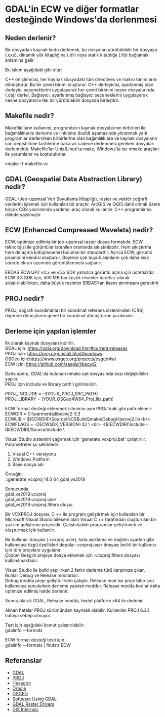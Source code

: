 # GDAL'in ECW ve diğer formatlar desteğinde Windows'da derlenmesi 

## Neden derlenir?

Bir dosyadan kaynak kodu derlemek, bu dosyaları yürütülebilir bir dosyaya (.exe), dinamik yük kitaplığına (.dll) veya statik kitaplığa (.lib) bağlamak anlamına gelir.

Bu işlem aşağıdaki gibi olur:

C++ önişlemcisi, her kaynak dosyadaki tüm directives ve makro tanımlarını dönüştürür. Bu bir çeviri birimi oluşturur.
C++ derleyicisi, ayarlanmış olan derleyici seçeneklerini uygulayarak her çeviri birimini nesne dosyalarında (.obj) derler. 
Bağlayıcı, ayarlanmış bağlayıcı seçeneklerini uygulayarak nesne dosyalarını tek bir yürütülebilir dosyada birleştirir.


## Makefile nedir?

Makefile’ların kullanımı, programların kaynak dosyalarının birbirleri ile bağımlılıklarını derleme ve linkleme (build) aşamasında yönetmek yani programlar derlenirken birbirlerine olan bağımlılıklara ve kaynak dosyaların son değiştirilme tarihlerine bakarak sadece derlenmesi gereken dosyaları derlemektir.
Makefile’lar Unix/Linux’ta make, Windows’ta ise nmake araçları ile yorumlanır ve koşturulurlar. 

nmake -f makefile.vc<br>

## GDAL (Geospatial Data Abstraction Library) nedir?
GDAL (Jeo-uzamsal Veri Soyutlama Kitaplığı), raster ve vektör coğrafi verilerini işlemek için kullanılan bir araçtır. ArcGIS ve QGIS dahil olmak üzere birçok CBS yazılımında yardımcı araç olarak kullanılır. 
C++ programlama dilinde yazılmıştır.

## ECW (Enhanced Compressed Wavelets) nedir?
ECW, optimize edilmiş bir jeo-uzamsal raster dosya formatıdır.
ECW teknolojisi ile görüntüler istenilen oranlarda sıkıştırılabilir. Hem sıkıştırma hem de açma kütüphaneleri bulunan bir standarttır. 
Ayrıca ECW, görüntü piramidini kendisi oluşturur. Böylece çok büyük alanların çok
daha kısa sürede ekran üzerinde görüntülenmesi sağlanır.

ERDAS ECW/JP2 v4.x ve v5.x SDK yalnızca görüntü açma için ücretsizdir.  ECW 3.3 SDK için, 500 MB'tan küçük resimler ücretsiz olarak sıkıştırılabilirken, daha büyük resimler ERDAS'tan lisans alınmasını gerektirir. 

## PROJ nedir?
PROJ, coğrafi koordinatları bir koordinat referans sisteminden (CRS) diğerine dönüştüren genel bir koordinat dönüştürme yazılımıdır. 

## Derleme için yapılan işlemler


İlk olarak kaynak dosyaları indirilir. <br>
GDAL için: https://gdal.org/download.html#current-releases<br>
PROJ için: https://proj.org/install.html#windows<br>
OSGeo için:https://www.osgeo.org/projects/osgeo4w/<br>
ECW için: https://github.com/sasgis/libecwj2

Daha sonra, GDAL'da bulunan nmake.opt dosyasında bazı değişiklikler yapılır.<br>
PROJ için include ve library path'i girilmelidir.<br>

PROJ_INCLUDE = -I(YOUR_PROJ_SRC_PATH)<br>
PROJ_LIBRARY = (YOUR_OSGeo4W64_Proj_lib_path)<br>

ECW format desteği eklenmek istenirse aynı PROJ'daki gibi path eklenir: <br>
ECWDIR  = 	C:\warmerda\libecwj2-3.3<br>
ECWLIB  = 	$(ECWDIR)\Source\NCSBuildQmake\Debug\libecwj2.lib<br>
ECWFLAGS = 	-DECWSDK_VERSION=33 \ <br>
		    -I$(ECWDIR)\include -I$(ECWDIR)/Source/include \ <br>


Visual Studio sistemini çağırmak için 'generate_vcxproj.bat' çalıştırılır. <br>
Parametreler şu şekildedir: <br>
1. Visual C++ versiyonu
2. Windows Platform
3. Base dosya adı

Örneğin: <br>
.\generate_vcxproj 14.0 64 gdal_vs2019

Sonucunda, <br>
gdal_vs2019.vcxproj <br>
gdal_vs2019.vcxproj.user <br>
gdal_vs2019.vcxproj.filters oluşur. 

Bir VCXPROJ dosyası, C ++ ile program geliştirmek için kullanılan bir Microsoft Visual Studio bileşeni olan Visual C ++ tarafından oluşturulan bir yazılım geliştirme projesidir.
Çalıştırılabilir programlar geliştirmek ve oluşturmak için kullanılır.

Bir kullanıcı dosyası (.vcxproj.user), hata ayıklama ve dağıtım ayarları gibi kullanıcıya özgü özellikleri depolar. vcxproj.user dosyası belirli bir kullanıcı için tüm projelere uygulanır.<br>
Çözüm Gezgini projeye dosya eklemek için .vcxproj.filters dosyası kullanılmaktadır.


Visual Studio ile build yapılırken 2 farklı derleme türü karşımıza çıkar.<br>
Bunlar Debug ve Release modlarıdır.<br>
Debug modda  proje geliştirilirken çalışılır. Release mod ise proje bitip son kullanıcıya sunulurken derleme yapılan moddur. Release modda kodlar daha optimize edilmiş halde derlenir.

Sonuç olarak GDAL, Release modda, hedef platform x64 ile derlenir.

Alınan hatalar PROJ sürümünden kaynaklı olabilir. Kullanılan PROJ 6.2.1 hataya sebep olmuyor.

Test için aşağıdaki komut çalıştırılabilir: <br>
gdalinfo --formats <br>

ECW format desteği testi için:<br>
gdalinfo --formats | findstr ECW




## Referanslar
* [GDAL](https://gdal.org/)
* [PROJ](https://proj.org/)
* [Hexagon](https://share.vidyard.com/watch/tYiQYjjhHx2ZVFatXKyTru?)
* [Oracle](https://www.oracle.com/technetwork/database/enterprise-edition/gdal-howto-compile-windows-128267.txt)
* [OSGEO ](https://trac.osgeo.org/gdal/wiki/ECW)
* [Software Using GDAL](https://gdal.org/software_using_gdal.html#software-using-gdal)
* [GDAL Raster Drivers](https://gdal.org/drivers/raster/index.html)
* [GIS Internals](https://www.gisinternals.com/)